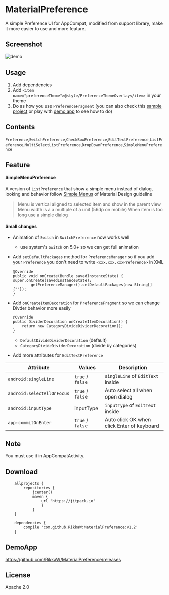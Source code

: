 MaterialPreference
==================

A simple Preference UI for AppCompat, modified from support library, make it more easier to use and more feature.

Screenshot
----------

![demo](https://github.com/RikkaW/MaterialPreference/blob/master/demo.gif)

Usage
-----

1.  Add dependencies
2.  Add `<item name="preferenceTheme">@style/PreferenceThemeOverlay</item>` in your theme
3.  Do as how you use `PreferenceFragment` (you can also check this [sample project](https://github.com/RikkaW/MaterialPreference/tree/master/sample) or play with [demo app](https://github.com/RikkaW/MaterialPreference/releases) to see how to do)

Contents
--------

`Preference`,`SwitchPreference`,`CheckBoxPreference`,`EditTextPreference`,`ListPreference`,`MultiSelectListPreference`,`DropDownPreference`,`SimpleMenuPreference`

Feature
-------

#### SimpleMenuPreference

A version of `ListPreference` that show a simple menu instead of dialog, looking and behavior follow [Simple Menus](https://material.google.com/components/menus.html#menus-simple-menus) of Material Design guideline

> Menu is vertical aligned to selected item and show in the parent view
> Menu width is a a multiple of a unit (56dp on mobile)
> When item is too long use a simple dialog

#### Small changes

-   Animation of `Switch` in `SwitchPreference` now works well
    -   use system's `Switch` on 5.0+ so we can get full animation
-   Add `setDefaultPackages` method for `PreferenceManager` so if you add your `Preference` you don't need to write `<xxx.xxx.xxxPreference>` in XML

        @Override
        public void onCreate(Bundle savedInstanceState) {
        super.onCreate(savedInstanceState);
                getPreferenceManager().setDefaultPackages(new String[]{""});
        }

-   Add `onCreateItemDecoration` for `PreferenceFragment` so we can change Divder behavior more easily

        @Override
        public DividerDecoration onCreateItemDecoration() {
            return new CategoryDivideDividerDecoration();
        }

    -   `DefaultDivideDividerDecoration` (default)
    -   `CategoryDivideDividerDecoration` (divide by categories)
-   Add more attributes for `EditTextPreference`

| Attribute                  | Values           | Description                                |
|----------------------------|------------------|--------------------------------------------|
| `android:singleLine`       | `true` / `false` | `singleLine` of `EditText` inside          |
| `android:selectAllOnFocus` | `true` / `false` | Auto select all when open dialog           |
| `android:inputType`        | inputType        | `inputType` of `EditText` inside           |
| `app:commitOnEnter`        | `true` / `false` | Auto click OK when click Enter of keyboard |

Note
----

You must use it in AppCompatActivity.

Download
--------

        allprojects {
            repositories {
                jcenter()
                maven {
                    url "https://jitpack.io"
                    }
                }
        }

        dependencies {
            compile 'com.github.RikkaW:MaterialPreference:v1.2'
        }  

DemoApp
-------

<https://github.com/RikkaW/MaterialPreference/releases>

License
-------

Apache 2.0
